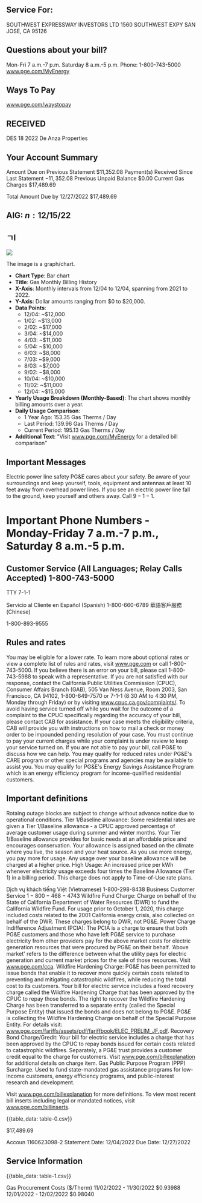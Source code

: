 ## Service For:

SOUTHWEST EXPRESSWAY INVESTORS LTD
1560 SOUTHWEST EXPY
SAN JOSE, CA 95126

## Questions about your bill?

Mon-Fri 7 a.m.-7 p.m.
Saturday 8 a.m.-5 p.m.
Phone: 1-800-743-5000
www.pge.com/MyEnergy

## Ways To Pay

www.pge.com/waystopay

## RECEIVED

DES 18 2022
De Anza Properties

## Your Account Summary

Amount Due on Previous Statement
$11,352.08
Payment(s) Received Since Last Statement
$-11,352.08$
Previous Unpaid Balance
$0.00
Current Gas Charges
$17,489.69

Total Amount Due by 12/27/2022
$17,489.69

## AIG: $n: 12 / 15 / 22$

## ㄱI

![](images/img-0.jpeg)

The image is a graph/chart.

- **Chart Type**: Bar chart
- **Title**: Gas Monthly Billing History
- **X-Axis**: Monthly intervals from 12/04 to 12/04, spanning from 2021 to 2022.
- **Y-Axis**: Dollar amounts ranging from $0 to $20,000.
- **Data Points**: 
  - 12/04: ~$12,000
  - 1/02: ~$13,000
  - 2/02: ~$17,000
  - 3/04: ~$14,000
  - 4/03: ~$11,000
  - 5/04: ~$10,000
  - 6/03: ~$8,000
  - 7/03: ~$9,000
  - 8/03: ~$7,000
  - 9/02: ~$8,000
  - 10/04: ~$10,000
  - 11/02: ~$11,000
  - 12/04: ~$15,000
- **Yearly Usage Breakdown (Monthly-Based)**: The chart shows monthly billing amounts over a year.
- **Daily Usage Comparison**:
  - 1 Year Ago: 153.35 Gas Therms / Day
  - Last Period: 139.96 Gas Therms / Day
  - Current Period: 195.13 Gas Therms / Day
- **Additional Text**: "Visit www.pge.com/MyEnergy for a detailed bill comparison"

## Important Messages

Electric power line safety PG\&E cares about your safety. Be aware of your surroundings and keep yourself, tools, equipment and antennas at least 10 feet away from overhead power lines. If you see an electric power line fall to the ground, keep yourself and others away. Call $9-1-1$.

# Important Phone Numbers - Monday-Friday 7 a.m.-7 p.m., Saturday 8 a.m.-5 p.m. 

## Customer Service (All Languages; Relay Calls Accepted) 1-800-743-5000

TTY 7-1-1

Servicio al Cliente en Español (Spanish) 1-800-660-6789
華語客戶服務 (Chinese)

1-800-893-9555

## Rules and rates

You may be eligible for a lower rate. To learn more about optional rates or view a complete list of rules and rates, visit www.pge.com or call 1-800-743-5000.
If you believe there is an error on your bill, please call 1-800-743-5988 to speak with a representative. If you are not satisfied with our response, contact the California Public Utilities Commission (CPUC), Consumer Affairs Branch (GAB), 505 Van Ness Avenue, Room 2003, San Francisco, CA 94102, 1-800-649-7570 or 7-1-1 (8:30 AM to 4:30 PM, Monday through Friday) or by visiting www.cpuc.ca.gov/complaints/.
To avoid having service turned off while you wait for the outcome of a complaint to the CPUC specifically regarding the accuracy of your bill, please contact CAB for assistance. If your case meets the eligibility criteria, CAB will provide you with instructions on how to mail a check or money order to be impounded pending resolution of your case. You must continue to pay your current charges while your complaint is under review to keep your service turned on.
If you are not able to pay your bill, call PG\&E to discuss how we can help. You may qualify for reduced rates under PG\&E's CARE program or other special programs and agencies may be available to assist you. You may qualify for PG\&E's Energy Savings Assistance Program which is an energy efficiency program for income-qualified residential customers.

## Important definitions

Rotaing outage blocks are subject to change without advance notice due to operational conditions.
Tier 1/Baseline allowance: Some residential rates are given a Tier 1/Baseline allowance - a CPUC approved percentage of average customer usage during summer and winter months. Your Tier 1/Baseline allowance provides for basic needs at an affordable price and encourages conservation. Your allowance is assigned based on the climate where you live, the season and your heat source. As you use more energy, you pay more for usage. Any usage over your baseline allowance will be charged at a higher price.
High Usage: An increased price per kWh whenever electricity usage exceeds four times the Baseline Allowance (Tier 1) in a billing period. This charge does not apply to Time-of-Use rate plans.

Djch vų khách tiếng Việt (Vietnamese) 1-800-298-8438
Business Customer Service
$1-800-468-4743$
Wildfire Fund Charge: Charge on behalf of the State of California Department of Water Resources (DWR) to fund the California Wildfire Fund. For usage prior to October 1, 2020, this charge included costs related to the 2001 California energy crisis, also collected on behalf of the DWR. These charges belong to DWR, not PG\&E.
Power Charge Indifference Adjustment (PCIA): The PCIA is a charge to ensure that both PG\&E customers and those who have left PG\&E service to purchase electricity from other providers pay for the above market costs for electric generation resources that were procured by PG\&E on their behalf. 'Above market' refers to the difference between what the utility pays for electric generation and current market prices for the sale of those resources. Visit www.pge.com/cca.
Wildfire Hardening Charge: PG\&E has been permitted to issue bonds that enable it to recover more quickly certain costs related to preventing and mitigating catastrophic wildfires, while reducing the total cost to its customers. Your bill for electric service includes a fixed recovery charge called the Wildfire Hardening Charge that has been approved by the CPUC to repay those bonds. The right to recover the Wildfire Hardening Charge has been transferred to a separate entity (called the Special Purpose Entity) that issued the bonds and does not belong to PG\&E. PG\&E is collecting the Wildfire Hardening Charge on behalf of the Special Purpose Entity. For details visit: www.pge.com/fariffs/assets/pdf/fariffbook/ELEC_PRELIM_JF.pdf.
Recovery Bond Charge/Gredit: Your bill for electric service includes a charge that has been approved by the CPUC to repay bonds issued for certain costs related to catastrophic wildfires. Separately, a PG\&E trust provides a customer credit equal to the charge for customers. Visit www.pge.com/billexplanation for additional details on charge item.
Gas Public Purpose Program (PPP) Surcharge. Used to fund state-mandated gas assistance programs for low-income customers, energy efficiency programs, and public-interest research and development.

Visit www.pge.com/billexplanation for more definitions. To view most recent bill inserts including legal or mandated notices, visit www.pge.com/billinserts.

{{table_data: table-0.csv}}

\$17,489.69

Accoun
1160623098-2
Statement Date: 12/04/2022
Due Date: 12/27/2022

## Service Information

{{table_data: table-1.csv}}

Gas Procurement Costs (\$/Therm)
11/02/2022 - 11/30/2022 \$0.93988
12/01/2022 - 12/02/2022 \$0.98040



